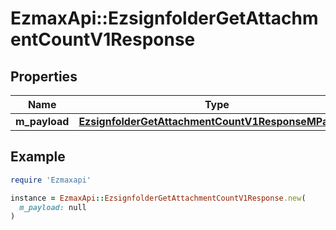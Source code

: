 # EzmaxApi::EzsignfolderGetAttachmentCountV1Response

## Properties

| Name | Type | Description | Notes |
| ---- | ---- | ----------- | ----- |
| **m_payload** | [**EzsignfolderGetAttachmentCountV1ResponseMPayload**](EzsignfolderGetAttachmentCountV1ResponseMPayload.md) |  |  |

## Example

```ruby
require 'Ezmaxapi'

instance = EzmaxApi::EzsignfolderGetAttachmentCountV1Response.new(
  m_payload: null
)
```

